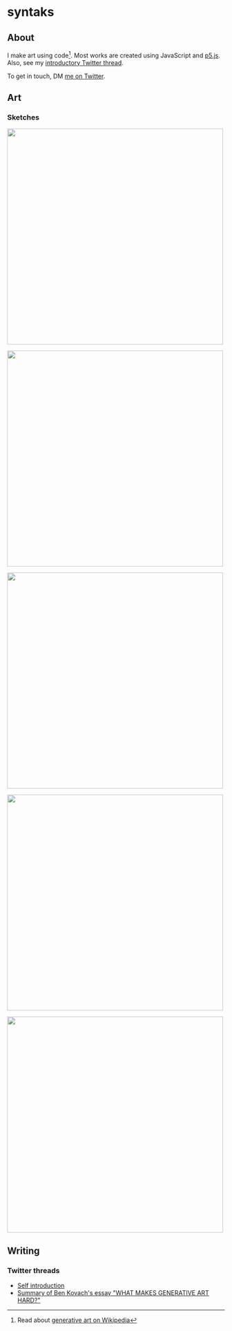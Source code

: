 # syntaks

## About

I make art using code[^1]. Most works are created using JavaScript and [p5.js](https://p5js.org). Also, see my [introductory Twitter thread](https://twitter.com/syntaks_art/status/1627021587277832192).

To get in touch, DM [me on Twitter](http://twitter.com/syntaks_art).

[^1]: Read about [generative art on Wikipedia](https://en.wikipedia.org/wiki/Generative_art)

## Art

### Sketches

<a title="Unremarkable boxes. Are they meaningful to you, anon?" href="https://user-images.githubusercontent.com/125825267/220120250-1b528e40-a6dc-4202-8b5d-ead67882dc03.png"><img src="https://user-images.githubusercontent.com/125825267/220120250-1b528e40-a6dc-4202-8b5d-ead67882dc03.png" width="500"></a>

<a title="Unremarkable boxes" href="https://user-images.githubusercontent.com/125825267/220126374-efab41b0-3970-4ff5-922c-8cb5396701b4.png"><img src="https://user-images.githubusercontent.com/125825267/220126374-efab41b0-3970-4ff5-922c-8cb5396701b4.png" width="500"></a>

<a title="Unremarkable boxes" href="https://user-images.githubusercontent.com/125825267/220127300-1808e5cd-4352-4e3b-8a17-ba2710602202.png"><img src="https://user-images.githubusercontent.com/125825267/220127300-1808e5cd-4352-4e3b-8a17-ba2710602202.png" width="500"></a>

<a title="Unremarkable boxes" href="https://user-images.githubusercontent.com/125825267/220126563-12aad9b1-8d0c-49a4-8937-9ca5fbde1a72.png"><img src="https://user-images.githubusercontent.com/125825267/220126563-12aad9b1-8d0c-49a4-8937-9ca5fbde1a72.png" width="500"></a>

<a title="Unremarkable boxes. Are they meaningful to you, anon?" href="https://user-images.githubusercontent.com/125825267/220127534-8c00faae-c651-4558-a02f-6b517e8fa7c5.png"><img src="https://user-images.githubusercontent.com/125825267/220127534-8c00faae-c651-4558-a02f-6b517e8fa7c5.png" width="500"></a>

## Writing

### Twitter threads

* [Self introduction](https://twitter.com/syntaks_art/status/1627021587277832192)
* [Summary of Ben Kovach's essay "WHAT MAKES GENERATIVE ART HARD?"](https://twitter.com/syntaks_art/status/1627831260578971649)
